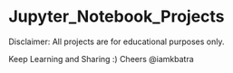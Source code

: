 # Jupyter_Notebook_Projects

Disclaimer: All projects are for educational purposes only.

Keep Learning and Sharing :) Cheers @iamkbatra
